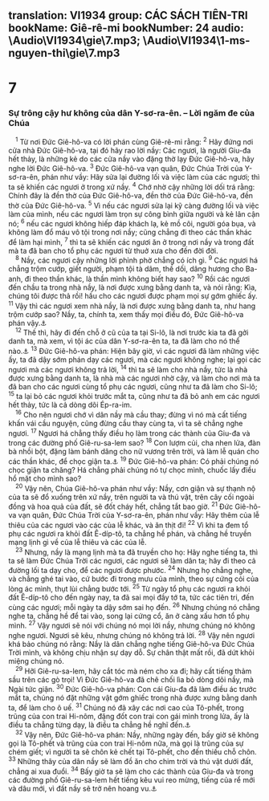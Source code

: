 translation: VI1934
group: CÁC SÁCH TIÊN-TRI
bookName: Giê-rê-mi 
bookNumber: 24
audio: \Audio\VI1934\gie\7.mp3; \Audio\VI1934\1-ms-nguyen-thi\gie\7.mp3
-------

<div class="title"><h1>7</h1><h3>Sự trông cậy hư không của dân Y-sơ-ra-ên. – Lời ngăm đe của Chúa</h3></div>
<span class="verse gie_7_1"> <sup>1</sup> Từ nơi Đức Giê-hô-va có lời phán cùng Giê-rê-mi rằng: </span>
<span class="verse gie_7_2"><sup>2</sup> Hãy đứng nơi cửa nhà Đức Giê-hô-va, tại đó hãy rao lời nầy: Các ngươi, là người Giu-đa hết thảy, là những kẻ do các cửa nầy vào đặng thờ lạy Đức Giê-hô-va, hãy nghe lời Đức Giê-hô-va. </span>
<span class="verse gie_7_3"><sup>3</sup> Đức Giê-hô-va vạn quân, Đức Chúa Trời của Y-sơ-ra-ên, phán như vầy: Hãy sửa lại đường lối và việc làm của các ngươi; thì ta sẽ khiến các ngươi ở trong xứ nầy. </span>
<span class="verse gie_7_4"><sup>4</sup> Chớ nhờ cậy những lời dối trá rằng: Chính đây là đền thờ của Đức Giê-hô-va, đền thờ của Đức Giê-hô-va, đền thờ của Đức Giê-hô-va. </span>
<span class="verse gie_7_5"><sup>5</sup> Vì nếu các ngươi sửa lại kỹ càng đường lối và việc làm của mình, nếu các ngươi làm trọn sự công bình giữa người và kẻ lân cận nó; </span>
<span class="verse gie_7_6"><sup>6</sup> nếu các ngươi không hiếp đáp khách lạ, kẻ mồ côi, người góa bụa, và không làm đổ máu vô tội trong nơi nầy; cũng chẳng đi theo các thần khác để làm hại mình, </span>
<span class="verse gie_7_7"><sup>7</sup> thì ta sẽ khiến các ngươi ăn ở trong nơi nầy và trong đất mà ta đã ban cho tổ phụ các ngươi từ thuở xưa cho đến đời đời. <br/></span>
<span class="verse gie_7_8"> <sup>8</sup> Nầy, các ngươi cậy những lời phỉnh phờ chẳng có ích gì. </span>
<span class="verse gie_7_9"><sup>9</sup> Các ngươi há chẳng trộm cướp, giết người, phạm tội tà dâm, thề dối, dâng hương cho Ba-anh, đi theo thần khác, là thần mình không biết hay sao? </span>
<span class="verse gie_7_10"><sup>10</sup> Rồi các ngươi đến chầu ta trong nhà nầy, là nơi được xưng bằng danh ta, và nói rằng: Kìa, chúng tôi được thả rồi! hầu cho các ngươi được phạm mọi sự gớm ghiếc ấy. </span>
<span class="verse gie_7_11"><sup>11</sup> Vậy thì các ngươi xem nhà nầy, là nơi được xưng bằng danh ta, như hang trộm cướp sao? Nầy, ta, chính ta, xem thấy mọi điều đó, Đức Giê-hô-va phán vậy.<a data-toggle="tooltip" data-placement="bottom" title="Mat 21:13; Mac 11:17; Lu 19:46">⚓</a><br/></span>
<span class="verse gie_7_12"> <sup>12</sup> Thế thì, hãy đi đến chỗ ở cũ của ta tại Si-lô, là nơi trước kia ta đã gởi danh ta, mà xem, vì tội ác của dân Y-sơ-ra-ên ta, ta đã làm cho nó thể nào.<a data-toggle="tooltip" data-placement="bottom" title="Gios 18:1; Thi 78:60; Gie 26:6">⚓</a></span>
<span class="verse gie_7_13"><sup>13</sup> Đức Giê-hô-va phán: Hiện bây giờ, vì các ngươi đã làm những việc ấy, ta đã dậy sớm phán dạy các ngươi, mà các ngươi không nghe; lại gọi các ngươi mà các ngươi không trả lời, </span>
<span class="verse gie_7_14"><sup>14</sup> thì ta sẽ làm cho nhà nầy, tức là nhà được xưng bằng danh ta, là nhà mà các ngươi nhờ cậy, và làm cho nơi mà ta đã ban cho các ngươi cùng tổ phụ các ngươi, cũng như ta đã làm cho Si-lô; </span>
<span class="verse gie_7_15"><sup>15</sup> ta lại bỏ các ngươi khỏi trước mắt ta, cũng như ta đã bỏ anh em các ngươi hết thảy, tức là cả dòng dõi Ép-ra-im. <br/></span>
<span class="verse gie_7_16"> <sup>16</sup> Cho nên ngươi chớ vì dân nầy mà cầu thay; đừng vì nó mà cất tiếng khấn vái cầu nguyện, cũng đừng cầu thay cùng ta, vì ta sẽ chẳng nghe ngươi. </span>
<span class="verse gie_7_17"><sup>17</sup> Ngươi há chẳng thấy điều họ làm trong các thành của Giu-đa và trong các đường phố Giê-ru-sa-lem sao? </span>
<span class="verse gie_7_18"><sup>18</sup> Con lượm củi, cha nhen lửa, đàn bà nhồi bột, đặng làm bánh dâng cho nữ vương trên trời, và làm lễ quán cho các thần khác, để chọc giận ta.<a data-toggle="tooltip" data-placement="bottom" title="Gie 44:17-19">⚓</a></span>
<span class="verse gie_7_19"><sup>19</sup> Đức Giê-hô-va phán: Có phải chúng nó chọc giận ta chăng? Há chẳng phải chúng nó tự chọc mình, chuốc lấy điều hổ mặt cho mình sao? <br/></span>
<span class="verse gie_7_20"> <sup>20</sup> Vậy nên, Chúa Giê-hô-va phán như vầy: Nầy, cơn giận và sự thạnh nộ của ta sẽ đổ xuống trên xứ nầy, trên người ta và thú vật, trên cây cối ngoài đồng và hoa quả của đất, sẽ đốt cháy hết, chẳng tắt bao giờ. </span>
<span class="verse gie_7_21"><sup>21</sup> Đức Giê-hô-va vạn quân, Đức Chúa Trời của Y-sơ-ra-ên, phán như vầy: Hãy thêm của lễ thiêu của các ngươi vào các của lễ khác, và ăn thịt đi! </span>
<span class="verse gie_7_22"><sup>22</sup> Vì khi ta đem tổ phụ các ngươi ra khỏi đất Ê-díp-tô, ta chẳng hề phán, và chẳng hề truyền mạng lịnh gì về của lễ thiêu và các của lễ. <br/></span>
<span class="verse gie_7_23"> <sup>23</sup> Nhưng, nầy là mạng lịnh mà ta đã truyền cho họ: Hãy nghe tiếng ta, thì ta sẽ làm Đức Chúa Trời các ngươi, các ngươi sẽ làm dân ta; hãy đi theo cả đường lối ta dạy cho, để các ngươi được phước. </span>
<span class="verse gie_7_24"><sup>24</sup> Nhưng họ chẳng nghe, và chẳng ghé tai vào, cứ bước đi trong mưu của mình, theo sự cứng cỏi của lòng ác mình, thụt lùi chẳng bước tới. </span>
<span class="verse gie_7_25"><sup>25</sup> Từ ngày tổ phụ các ngươi ra khỏi đất Ê-díp-tô cho đến ngày nay, ta đã sai mọi đầy tớ ta, tức các tiên tri, đến cùng các ngươi; mỗi ngày ta dậy sớm sai họ đến. </span>
<span class="verse gie_7_26"><sup>26</sup> Nhưng chúng nó chẳng nghe ta, chẳng hề để tai vào, song lại cứng cổ, ăn ở càng xấu hơn tổ phụ mình. </span>
<span class="verse gie_7_27"><sup>27</sup> Vậy ngươi sẽ nói với chúng nó mọi lời nầy, nhưng chúng nó không nghe ngươi. Ngươi sẽ kêu, nhưng chúng nó không trả lời. </span>
<span class="verse gie_7_28"><sup>28</sup> Vậy nên ngươi khá bảo chúng nó rằng: Nầy là dân chẳng nghe tiếng Giê-hô-va Đức Chúa Trời mình, và không chịu nhận sự dạy dỗ. Sự chân thật mất rồi, đã dứt khỏi miệng chúng nó. <br/></span>
<span class="verse gie_7_29"> <sup>29</sup> Hỡi Giê-ru-sa-lem, hãy cắt tóc mà ném cho xa đi; hãy cất tiếng thảm sầu trên các gò trọi! Vì Đức Giê-hô-va đã chê chối lìa bỏ dòng dõi nầy, mà Ngài tức giận. </span>
<span class="verse gie_7_30"><sup>30</sup> Đức Giê-hô-va phán: Con cái Giu-đa đã làm điều ác trước mắt ta, chúng nó đặt những vật gớm ghiếc trong nhà được xưng bằng danh ta, để làm cho ô uế. </span>
<span class="verse gie_7_31"><sup>31</sup> Chúng nó đã xây các nơi cao của Tô-phết, trong trũng của con trai Hi-nôm, đặng đốt con trai con gái mình trong lửa, ấy là điều ta chẳng từng dạy, là điều ta chẳng hề nghĩ đến.<a data-toggle="tooltip" data-placement="bottom" title="2Vua 23:10; Gie 32:35; Le 18:21">⚓</a><br/></span>
<span class="verse gie_7_32"> <sup>32</sup> Vậy nên, Đức Giê-hô-va phán: Nầy, những ngày đến, bấy giờ sẽ không gọi là Tô-phết và trũng của con trai Hi-nôm nữa, mà gọi là trũng của sự chém giết; vì người ta sẽ chôn kẻ chết tại Tô-phết, cho đến thiếu chỗ chôn. </span>
<span class="verse gie_7_33"><sup>33</sup> Những thây của dân nầy sẽ làm đồ ăn cho chim trời và thú vật dưới đất, chẳng ai xua đuổi. </span>
<span class="verse gie_7_34"><sup>34</sup> Bấy giờ ta sẽ làm cho các thành của Giu-đa và trong các đường phố Giê-ru-sa-lem hết tiếng kêu vui reo mừng, tiếng của rể mới và dâu mới, vì đất nầy sẽ trở nên hoang vu.<a data-toggle="tooltip" data-placement="bottom" title="Gie 16:9; 25:10; Kh 18:23">⚓</a><br/></span>
